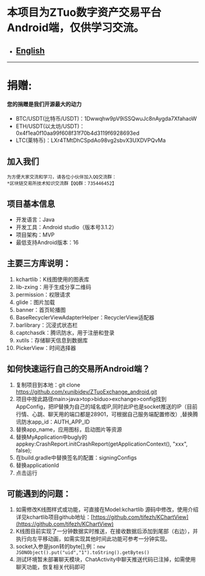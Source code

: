 # 本项目为ZTuo数字资产交易平台Android端，仅供学习交流。

- ## [English](README-EN.md)
---
# 捐赠:
#### 您的捐赠是我们开源最大的动力
- BTC/USDT(比特币/USDT)：1Dwwqhw9pV9iSSQwuJc8nAygda7XfahaoW
- ETH/USDT(以太坊/USDT)：0x4f1ea0f10aa99f608f31f70b4d3119f6928693ed
- LTC(莱特币)：LXr4TMtDhCSpdAo98vg2sbvX3UXDVPQvMa

## 加入我们
    为方便大家交流和学习，请各位小伙伴加入QQ交流群：
	*区块链交易所技术知识交流群【QQ群：735446452】

## 项目基本信息

- 开发语言：Java
- 开发工具：Android studio（版本号3.1.2）
- 项目架构：MVP
- 最低支持Android版本：16


## 主要三方库说明：

1. kchartlib：K线图使用的图表库
2. lib-zxing：用于生成分享二维码
3. permission：权限请求
4. glide：图片加载
5. banner：首页轮播图
6. BaseRecyclerViewAdapterHelper：RecyclerView适配器
7. barlibrary：沉浸式状态栏
8. captchasdk：腾讯防水，用于注册和登录
9. xutils：存储聊天信息到数据库
10. PickerView：时间选择器

## 如何快速运行自己的交易所Android端？

1. 复制项目到本地：git clone https://github.com/xunibidev/ZTuoExchange_android.git
2. 项目中按此路径main>java>top>biduo>exchange>config找到AppConfig，把IP替换为自己的域名或IP,同时此IP也是socket推送的IP（目前行情、心跳、聊天用的端口都是28901，可根据自己服务端配置修改）,替换腾讯防水app_id：AUTH_APP_ID
3. 替换app_name，应用图标，启动图片等资源
4. 替换MyApplication中bugly的appkey:CrashReport.initCrashReport(getApplicationContext(), "xxx", false);
5. 在build.gradle中替换签名的配置：signingConfigs
6. 替换applicationId
7. 点击运行

## 可能遇到的问题：

1. 如需修改K线图样式或功能，可直接在Model:kchartlib 源码中修改，使用介绍详见kchartlib项目github地址：[https://github.com/tifezh/KChartView](https://github.com/tifezh/KChartView)
2. K线图目前实现了一分钟数据实时推送，在接收数据后添加到尾部（右边），并执行向左平移动画，如需实现其他时间此功能可参考一分钟实现。
3. socket入参是json转的byte[],例：`new JSONObject().put("uid","1").toString().getBytes()`
4. 测试环境暂未部署聊天模块，ChatActivity中聊天推送代码已注掉，如需使用聊天功能，恢复相关代码即可





